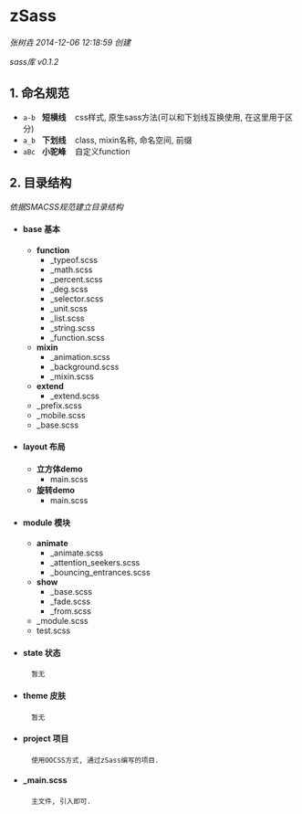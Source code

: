 
# zSass #

*张树垚 2014-12-06 12:18:59 创建*

*sass库 v0.1.2*

## 1. 命名规范
* `a-b` &nbsp; __短横线__ &nbsp;&nbsp; css样式, 原生sass方法(可以和下划线互换使用, 在这里用于区分)
* `a_b` &nbsp; __下划线__ &nbsp;&nbsp; class, mixin名称, 命名空间, 前缀
* `aBc` &nbsp; __小驼峰__ &nbsp;&nbsp; 自定义function

## 2. 目录结构
*依据SMACSS规范建立目录结构*

- #### base 基本
	- __function__
		- _typeof.scss
		- _math.scss
		- _percent.scss
		- _deg.scss
		- _selector.scss
		- _unit.scss
		- _list.scss
		- _string.scss
		- _function.scss
	- __mixin__
		- _animation.scss
		- _background.scss
		- _mixin.scss
	- __extend__
		- _extend.scss
	- _prefix.scss
	- _mobile.scss
	- _base.scss

- #### layout 布局
	- __立方体demo__
		- main.scss
	- __旋转demo__
		- main.scss

- #### module 模块
	- __animate__
		- _animate.scss
		- _attention_seekers.scss
		- _bouncing_entrances.scss
	- __show__
		- _base.scss
		- _fade.scss
		- _from.scss
	- _module.scss
	- test.scss

- #### state 状态

		暂无

- #### theme 皮肤

		暂无

- #### project 项目

		使用OOCSS方式, 通过zSass编写的项目.

- #### _main.scss

		主文件, 引入即可.






